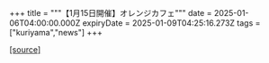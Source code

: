 +++
title = """【1月15日開催】オレンジカフェ"""
date = 2025-01-06T04:00:00.000Z
expiryDate = 2025-01-09T04:25:16.273Z
tags = ["kuriyama","news"]
+++


[[source]](https://www.town.kuriyama.hokkaido.jp/soshiki/43/29568.html)
